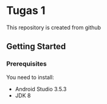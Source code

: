 # Tugas 1
This repository is created from github

## Getting Started

### Prerequisites

You need to install:
- Android Studio 3.5.3
- JDK 8
